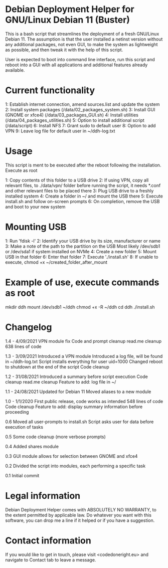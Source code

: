 Debian Deployment Helper for GNU/Linux Debian 11 (Buster)
==================================
This is a bash script that streamlines the deployment of a fresh GNU/Linux 
Debian 11. The assumption is that the user installed a netinst version without
any additional packages, not even GUI, to make the system as lightweight as 
possible, and then tweak it with the help of this script.

User is expected to boot into command line interface, run this script and reboot
into a GUI with all applications and additional features already available.


Current functionality
==================================
1: Establish internet connection, amend sources.list and update the system
2: Install system packages (/data/02_packages_system.sh)
3: Install GUI (GNOME or xfce4) (/data/03_packages_GUI.sh)
4: Install utilities (/data/04_packages_utilities.sh)
5: Option to install additional script (/data/script)
6: Install NFS
7: Grant sudo to default user
8: Option to add VPN
9: Leave log file for default user in ~/ddh-log.txt


Usage
==================================
This script is ment to be executed after the reboot following the installation.
Execute as root

1: Copy contents of this folder to a USB drive
2: If using VPN, copy all relevant files, to ./data/vpn/ folder before running 
   the script, it needs *.conf and other relevant files to be placed there
3: Plug USB drive to a freshly installed system
4: Create a folder in ~/ and mount the USB there
5: Execute install.sh and follow on-screen prompts
6: On completion, remove the USB and boot to your new system


Mounting USB
==================================
1: Run 'fdisk -l'
2: Identify your USB drive by its size, manufacturer or name
3: Make a note of the path to the partition on the USB
   Most likely /dev/sdb1 or /dev/sda1 if system installed on NVMe
4: Create a new folder 
5: Mount USB in that folder
6: Enter that folder
7: Execute './install.sh'
8: If unable to execute, chmod +x ~/created_folder_after_mount


Example of use, execute commands as root
==================================
mkdir ddh
mount /dev/sdb1 ~/ddh
chmod +x -R ~/ddh
cd ddh
./install.sh


Changelog
==================================
1.4 - 4/09/2021
VPN module fix
Code and prompt cleanup
read.me cleanup
638 lines of code

1.3 - 3/09/2021
Introduced a VPN module
Introduced a log file, will be found in ~/ddh-log.txt
Script installs everything for user uid=1000
Changed reboot to shutdown at the end of the script
Code cleanup

1.2 - 31/08/2021
Introduced a summary before script execution
Code cleanup
read.me cleanup
Feature to add: log file in ~/

1.1 - 24/08/2021
Updated for Debian 11
Moved aliases to a new module

1.0 - 1/1/2020
First public release, code works as intended
548 lines of code 
Code cleanup
Feature to add: display summary information before proceeding

0.6
Moved all user-prompts to install.sh
Script asks user for data before execution of tasks

0.5
Some code cleanup (more verbose prompts)

0.4
Added shares module

0.3
GUI module allows for selection between GNOME and xfce4

0.2
Divided the script into modules, each performing a specific task

0.1
Initial commit


Legal information
==================================
Debian Deployment Helper comes with ABSOLUTELY NO WARRANTY, to the extent
permitted by applicable law. Do whatever you want with this software, you can
drop me a line if it helped or if you have a suggestion.


Contact information
==================================
If you would like to get in touch, please visit <codedoneright.eu> and navigate
to Contact tab to leave a message.
